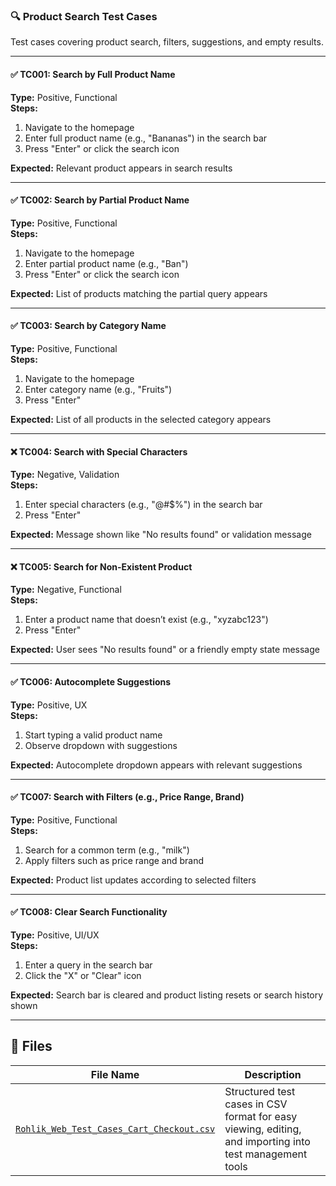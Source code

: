 ### 🔍 Product Search Test Cases
Test cases covering product search, filters, suggestions, and empty results.

---

#### ✅ TC001: Search by Full Product Name  
**Type:** Positive, Functional  
**Steps:**  
1. Navigate to the homepage  
2. Enter full product name (e.g., "Bananas") in the search bar  
3. Press "Enter" or click the search icon
   
**Expected:** Relevant product appears in search results

---

#### ✅ TC002: Search by Partial Product Name  
**Type:** Positive, Functional  
**Steps:**  
1. Navigate to the homepage  
2. Enter partial product name (e.g., "Ban")  
3. Press "Enter" or click the search icon
   
**Expected:** List of products matching the partial query appears

---

#### ✅ TC003: Search by Category Name  
**Type:** Positive, Functional  
**Steps:**  
1. Navigate to the homepage  
2. Enter category name (e.g., "Fruits")  
3. Press "Enter"
   
**Expected:** List of all products in the selected category appears

---

#### ❌ TC004: Search with Special Characters  
**Type:** Negative, Validation  
**Steps:**  
1. Enter special characters (e.g., "@#$%") in the search bar  
2. Press "Enter"

**Expected:** Message shown like "No results found" or validation message

---

#### ❌ TC005: Search for Non-Existent Product  
**Type:** Negative, Functional  
**Steps:**  
1. Enter a product name that doesn’t exist (e.g., "xyzabc123")  
2. Press "Enter"

**Expected:** User sees "No results found" or a friendly empty state message

---

#### ✅ TC006: Autocomplete Suggestions  
**Type:** Positive, UX  
**Steps:**  
1. Start typing a valid product name  
2. Observe dropdown with suggestions
   
**Expected:** Autocomplete dropdown appears with relevant suggestions

---

#### ✅ TC007: Search with Filters (e.g., Price Range, Brand)  
**Type:** Positive, Functional  
**Steps:**  
1. Search for a common term (e.g., "milk")  
2. Apply filters such as price range and brand
   
**Expected:** Product list updates according to selected filters

---

#### ✅ TC008: Clear Search Functionality  
**Type:** Positive, UI/UX  
**Steps:**  
1. Enter a query in the search bar  
2. Click the "X" or "Clear" icon
   
**Expected:** Search bar is cleared and product listing resets or search history shown

---

## 📂 Files

| File Name                                       | Description                                |
|------------------------------------------------|--------------------------------------------|
| [`Rohlik_Web_Test_Cases_Cart_Checkout.csv`](./Rohlik_Web_Test_Cases_Cart_Checkout.csv) | Structured test cases in CSV format for easy viewing, editing, and importing into test management tools |

